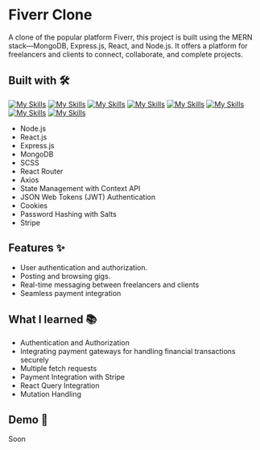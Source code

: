 # Fiverr Clone
A clone of the popular platform Fiverr, this project is built using the MERN stack—MongoDB, Express.js, React, and Node.js. It offers a platform for freelancers and clients to connect, collaborate, and complete projects. 

## Built with 🛠️
[![My Skills](https://skillicons.dev/icons?i=js)](https://developer.mozilla.org/en-US/docs/Web/JavaScript)
[![My Skills](https://skillicons.dev/icons?i=html)](https://www.w3.org/html/)
[![My Skills](https://skillicons.dev/icons?i=react)](https://react.dev/)
[![My Skills](https://skillicons.dev/icons?i=nodejs)](https://nodejs.org/en)
[![My Skills](https://skillicons.dev/icons?i=express)](https://expressjs.com/)
[![My Skills](https://skillicons.dev/icons?i=mongodb)](https://www.mongodb.com)
[![My Skills](https://skillicons.dev/icons?i=postman)](https://www.postman.com/)
[![My Skills](https://skillicons.dev/icons?i=sass)](https://sass-lang.com/documentation/)

- Node.js 
- React.js
- Express.js
- MongoDB
- SCSS
- React Router
- Axios
- State Management with Context API
- JSON Web Tokens (JWT) Authentication
- Cookies
- Password Hashing with Salts
- Stripe
## Features ✨ 
- User authentication and authorization.
- Posting and browsing gigs.
- Real-time messaging between freelancers and clients
- Seamless payment integration
## What I learned 📚
- Authentication and Authorization
- Integrating payment gateways for handling financial transactions securely
- Multiple fetch requests 
- Payment Integration with Stripe
- React Query Integration
-  Mutation Handling
## Demo 🚀
Soon 
